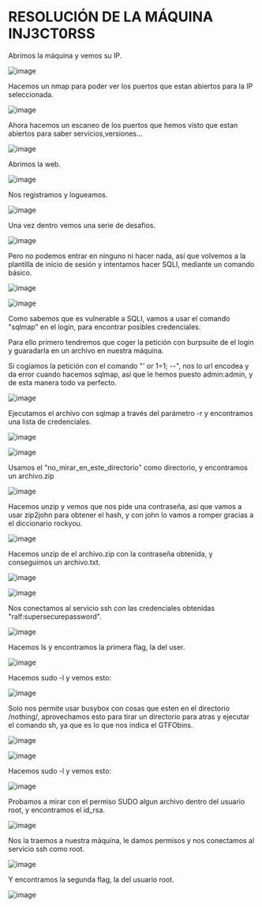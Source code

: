 # RESOLUCIÓN DE LA MÁQUINA INJ3CT0RSS

Abrimos la máquina y vemos su IP.

![image](https://github.com/user-attachments/assets/a6058bbd-9bd1-4c3d-af34-0420b258352b)

Hacemos un nmap para poder ver los puertos que estan abiertos para la IP seleccionada.

![image](https://github.com/user-attachments/assets/507c04c6-6669-483d-b3fa-fe0a3a37f965)

Ahora hacemos un escaneo de los puertos que hemos visto que estan abiertos para saber servicios,versiones...

![image](https://github.com/user-attachments/assets/0e29210f-61a9-4211-ba8c-4cdaf24651e4)

Abrimos la web.

![image](https://github.com/user-attachments/assets/e85867d5-abe1-4e26-b184-41d525824ff8)

Nos registramos y logueamos.

![image](https://github.com/user-attachments/assets/47f53b2a-b2f9-4fe5-8a17-9674b73f9815)

Una vez dentro vemos una serie de desafios.

![image](https://github.com/user-attachments/assets/4583584e-8989-4782-bfa5-91c797667289)

Pero no podemos entrar en ninguno ni hacer nada, así que volvemos a la plantilla de inicio de sesión y intentamos hacer SQLI, mediante un comando básico.

![image](https://github.com/user-attachments/assets/93e4cd83-91f4-40d7-a261-852d03cc7eff)

![image](https://github.com/user-attachments/assets/c71a5930-88c3-4210-8469-577e3bf8d2b6)

Como sabemos que es vulnerable a SQLI, vamos a usar el comando "sqlmap" en el login, para encontrar posibles credenciales.

Para ello primero tendremos que coger la petición con burpsuite de el login y guaradarla en un archivo en nuestra máquina.

Si cogíamos la petición con el comando "' or 1=1; --", nos lo url encodea y da error cuando hacemos sqlmap, así que le hemos puesto admin:admin, y de esta manera todo va perfecto.

![image](https://github.com/user-attachments/assets/52c7a9b5-ea73-494c-b296-30a82948eee3)

Ejecutamos el archivo con sqlmap a través del parámetro -r y encontramos una lista de credenciales.

![image](https://github.com/user-attachments/assets/c1ee62c6-dd5d-4e3d-9484-13a606f491bb)

![image](https://github.com/user-attachments/assets/adfa2491-fc2d-40aa-978d-60053250d570)

Usamos el "no_mirar_en_este_directorio" como directorio, y encontramos un archivo.zip

![image](https://github.com/user-attachments/assets/4995c7fa-b15f-4905-8b5d-d2a9b586490f)

Hacemos unzip y vemos que nos pide una contraseña, así que vamos a usar zip2john para obtener el hash, y con john lo vamos a romper gracias a el diccionario rockyou.

![image](https://github.com/user-attachments/assets/222075be-fdd9-4c79-9094-373fe20881f0)

Hacemos unzip de el archivo.zip con la contraseña obtenida, y conseguimos un archivo.txt.

![image](https://github.com/user-attachments/assets/ec11068c-cb5e-4810-9706-fccd8096768a)

![image](https://github.com/user-attachments/assets/ae06976c-a7d9-44cb-b3d9-d469ec3c0fd1)

Nos conectamos al servicio ssh con las credenciales obtenidas "ralf:supersecurepassword".

![image](https://github.com/user-attachments/assets/eee088a2-2a53-4cca-b96c-82bb6a654185)

Hacemos ls y encontramos la primera flag, la del user.

![image](https://github.com/user-attachments/assets/76dc63f8-ae15-4155-813c-e22b461dbfe4)

Hacemos sudo -l y vemos esto: 

![image](https://github.com/user-attachments/assets/ac36ee04-29b0-48de-b0bc-e221a2b43c4f)

Solo nos permite usar busybox con cosas que esten en el directorio /nothing/, aprovechamos esto para tirar un directorio para atras y ejecutar el comando sh, ya que es lo que nos indica el GTFObins.

![image](https://github.com/user-attachments/assets/370b0231-1c71-4f05-a647-64cf30b5eb07)

![image](https://github.com/user-attachments/assets/20903ed1-07db-4ac7-8565-70d9785b0621)

Hacemos sudo -l y vemos esto: 

![image](https://github.com/user-attachments/assets/eb1b14ce-3e31-40cd-a1b8-d1169606a997)

Probamos a mirar con el permiso SUDO algun archivo dentro del usuario root, y encontramos el id_rsa.

![image](https://github.com/user-attachments/assets/c450617a-02a8-4dbe-b15a-1448aa583974)

Nos la traemos a nuestra máquina, le damos permisos y nos conectamos al servicio ssh como root.

![image](https://github.com/user-attachments/assets/ba1f6b98-d597-4b5c-a5cf-7825851b52a1)

Y encontramos la segunda flag, la del usuario root.

![image](https://github.com/user-attachments/assets/05cc922f-05dc-4659-ba6c-b66b67942bdd)

